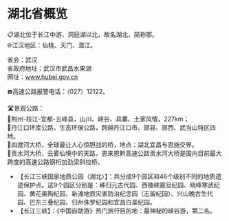 # 湖北省概览  
📋湖北位于长江中游，洞庭湖以北，故名湖北，简称鄂。   
🌐江汉地区：仙桃、天门、潜江。     
  
省会：武汉  
省政府地址：武汉市武昌水果湖  
网址：www.hubei.gov.cn  
  
☎️高速公路报警电话：（027）12122。   


🛣️景观公路：  
🔸荆州-枝江-宜都-五峰县，山川、峡谷、兵寨、土家风情，227km；  
🔸丹江口环库公路，生态环保公路，跨越丹江口市、郧县、郧西、武当山特区四地。   
🔸四渡河大桥，全球最让人心惊胆战的桥，地点：湖北宜昌与恩施交界。   
🔸贡水河大桥，云雾仙境中的天路，恩来恩黔高速公路贡水河大桥是国内目前最大跨度的高速公路钢桁加劲梁斜拉桥。   

* 【长江三峡国家地质公园（湖北）】：共分成9个园区和46个级别不同的地质遗迹保护点。这9个园区分别是：秭归元古代园、西陵峡震旦纪园、晓峰寒武纪园、黄花奥陶纪园、新滩地质灾害防治纪念园（志留纪园）、兴山晚古生代园、巴东三叠纪园、归州侏罗纪园和宜昌白垩纪园。   
* 【长江三峡】：《中国自助游》热门旅行目的地：最神秘的峡谷游，第二名。   